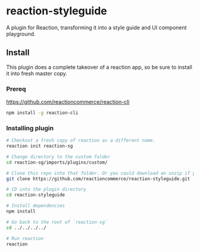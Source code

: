 # reaction-styleguide
A plugin for Reaction, transforming it into a style guide and UI component playground.

## Install

This plugin does a complete takeover of a reaction app, so be sure to install it into fresh master copy.

### Prereq

https://github.com/reactioncommerce/reaction-cli

```sh
npm install -g reaction-cli
```

### Installing plugin

```sh
# Checkout a fresh copy of reaction as a different name.
reaction init reaction-sg

# Change directory to the custom folder
cd reaction-sg/imports/plugins/custom/

# Clone this repo into that folder. Or you could download an unzip if you prefer
git clone https://github.com/reactioncommerce/reaction-styleguide.git

# CD into the plugin directory
cd reaction-styleguide

# Install dependencies
npm install

# Go back to the root of `reaction-sg`
cd ../../../../

# Run reaction
reaction
```
